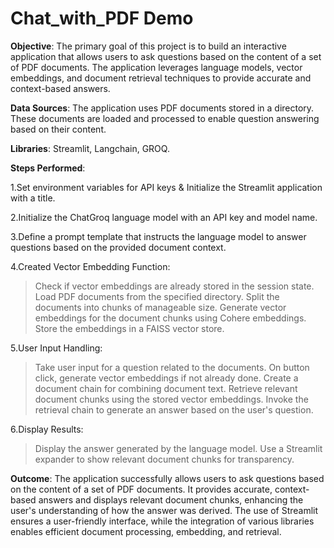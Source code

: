 # Chat_with_PDF Demo

**Objective**: The primary goal of this project is to build an interactive application that allows users to ask questions based on the content of a set of PDF documents. The application leverages language models, vector embeddings, and document retrieval techniques to provide accurate and context-based answers.

**Data Sources**: The application uses PDF documents stored in a directory. These documents are loaded and processed to enable question answering based on their content.

**Libraries**: Streamlit, Langchain, GROQ.

**Steps Performed**:

1.Set environment variables for API keys & Initialize the Streamlit application with a title.

2.Initialize the ChatGroq language model with an API key and model name.

3.Define a prompt template that instructs the language model to answer questions based on the provided document context.

4.Created Vector Embedding Function:
>Check if vector embeddings are already stored in the session state.
>Load PDF documents from the specified directory.
>Split the documents into chunks of manageable size.
>Generate vector embeddings for the document chunks using Cohere embeddings.
>Store the embeddings in a FAISS vector store.

5.User Input Handling:
>Take user input for a question related to the documents.
>On button click, generate vector embeddings if not already done.
>Create a document chain for combining document text.
>Retrieve relevant document chunks using the stored vector embeddings.
>Invoke the retrieval chain to generate an answer based on the user's question.

6.Display Results:
>Display the answer generated by the language model.
>Use a Streamlit expander to show relevant document chunks for transparency.

**Outcome**: The application successfully allows users to ask questions based on the content of a set of PDF documents. It provides accurate, context-based answers and displays relevant document chunks, enhancing the user's understanding of how the answer was derived. The use of Streamlit ensures a user-friendly interface, while the integration of various libraries enables efficient document processing, embedding, and retrieval.
